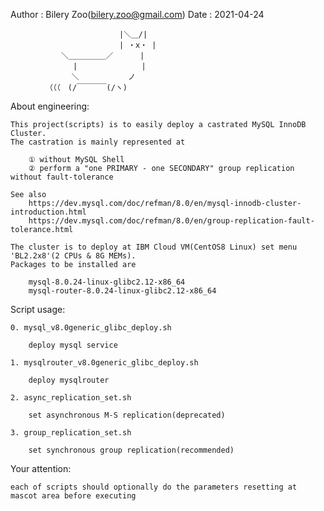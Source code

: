 Author : Bilery Zoo(bilery.zoo@gmail.com)
Date   : 2021-04-24


           　　 　 　　　　 　 |＼＿/|
           　　 　 　　　　 　 | ・x・ |
           　　 ＼＿＿＿＿＿／　　　 |
           　　 　 |　　　 　　　　　|
           　　　　＼　　　　　 　ノ
           　（（（　(/￣￣￣￣(/ヽ)


About engineering:

    This project(scripts) is to easily deploy a castrated MySQL InnoDB Cluster.
	The castration is mainly represented at
	
		① without MySQL Shell
		② perform a "one PRIMARY - one SECONDARY" group replication without fault-tolerance
	
	See also
		https://dev.mysql.com/doc/refman/8.0/en/mysql-innodb-cluster-introduction.html
		https://dev.mysql.com/doc/refman/8.0/en/group-replication-fault-tolerance.html
	
	The cluster is to deploy at IBM Cloud VM(CentOS8 Linux) set menu 'BL2.2x8'(2 CPUs & 8G MEMs).
	Packages to be installed are
	
		mysql-8.0.24-linux-glibc2.12-x86_64
		mysql-router-8.0.24-linux-glibc2.12-x86_64


Script usage:

	0. mysql_v8.0generic_glibc_deploy.sh
	
		deploy mysql service
		
	1. mysqlrouter_v8.0generic_glibc_deploy.sh
	
		deploy mysqlrouter
		
	2. async_replication_set.sh
	
		set asynchronous M-S replication(deprecated)

    3. group_replication_set.sh

		set synchronous group replication(recommended)


Your attention:

	each of scripts should optionally do the parameters resetting at mascot area before executing
